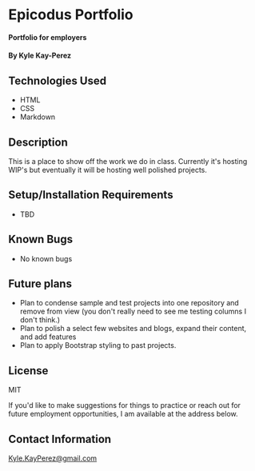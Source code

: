 # Epicodus Portfolio

#### Portfolio for employers

#### By Kyle Kay-Perez

## Technologies Used

* HTML
* CSS
* Markdown

## Description

This is a place to show off the work we do in class. Currently it's hosting WIP's but eventually it will be hosting well polished projects.

## Setup/Installation Requirements

* TBD

## Known Bugs

* No known bugs

## Future plans

* Plan to condense sample and test projects into one repository and remove from view (you don't really need to see me testing columns I don't think.)
* Plan to polish a select few websites and blogs, expand their content, and add features
* Plan to apply Bootstrap styling to past projects.

## License

MIT

If you'd like to make suggestions for things to practice or reach out for future employment opportunities, I am available at the address below.

## Contact Information

Kyle.KayPerez@gmail.com